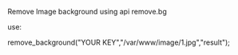 Remove Image background using api remove.bg

use:

remove_background("YOUR KEY","/var/www/image/1.jpg","result");
